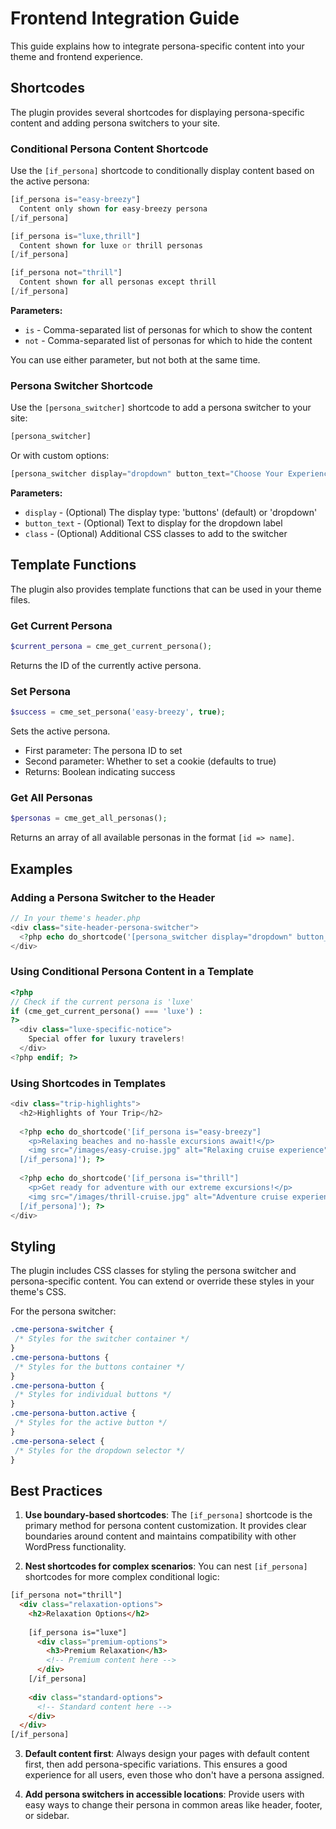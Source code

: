 # Frontend Integration Guide

This guide explains how to integrate persona-specific content into your theme and frontend experience.

## Shortcodes

The plugin provides several shortcodes for displaying persona-specific content and adding persona switchers to your site.

### Conditional Persona Content Shortcode

Use the `[if_persona]` shortcode to conditionally display content based on the active persona:

```php
[if_persona is="easy-breezy"]
  Content only shown for easy-breezy persona
[/if_persona]

[if_persona is="luxe,thrill"]
  Content shown for luxe or thrill personas
[/if_persona]

[if_persona not="thrill"]
  Content shown for all personas except thrill
[/if_persona]
```

**Parameters:**

- `is` - Comma-separated list of personas for which to show the content
- `not` - Comma-separated list of personas for which to hide the content

You can use either parameter, but not both at the same time.

### Persona Switcher Shortcode

Use the `[persona_switcher]` shortcode to add a persona switcher to your site:

```php
[persona_switcher]
```

Or with custom options:

```php
[persona_switcher display="dropdown" button_text="Choose Your Experience" class="my-custom-class"]
```

**Parameters:**

- `display` - (Optional) The display type: 'buttons' (default) or 'dropdown'
- `button_text` - (Optional) Text to display for the dropdown label
- `class` - (Optional) Additional CSS classes to add to the switcher

## Template Functions

The plugin also provides template functions that can be used in your theme files.

### Get Current Persona

```php
$current_persona = cme_get_current_persona();
```

Returns the ID of the currently active persona.

### Set Persona

```php
$success = cme_set_persona('easy-breezy', true);
```

Sets the active persona.

- First parameter: The persona ID to set
- Second parameter: Whether to set a cookie (defaults to true)
- Returns: Boolean indicating success

### Get All Personas

```php
$personas = cme_get_all_personas();
```

Returns an array of all available personas in the format `[id => name]`.

## Examples

### Adding a Persona Switcher to the Header

```php
// In your theme's header.php
<div class="site-header-persona-switcher">
  <?php echo do_shortcode('[persona_switcher display="dropdown" button_text="Select Your Experience"]'); ?>
</div>
```

### Using Conditional Persona Content in a Template

```php
<?php
// Check if the current persona is 'luxe'
if (cme_get_current_persona() === 'luxe') :
?>
  <div class="luxe-specific-notice">
    Special offer for luxury travelers!
  </div>
<?php endif; ?>
```

### Using Shortcodes in Templates

```php
<div class="trip-highlights">
  <h2>Highlights of Your Trip</h2>
  
  <?php echo do_shortcode('[if_persona is="easy-breezy"]
    <p>Relaxing beaches and no-hassle excursions await!</p>
    <img src="/images/easy-cruise.jpg" alt="Relaxing cruise experience">
  [/if_persona]'); ?>
  
  <?php echo do_shortcode('[if_persona is="thrill"]
    <p>Get ready for adventure with our extreme excursions!</p>
    <img src="/images/thrill-cruise.jpg" alt="Adventure cruise experience">
  [/if_persona]'); ?>
</div>
```

## Styling

The plugin includes CSS classes for styling the persona switcher and persona-specific content. You can extend or override these styles in your theme's CSS.

For the persona switcher:

```css
.cme-persona-switcher {
 /* Styles for the switcher container */
}
.cme-persona-buttons {
 /* Styles for the buttons container */
}
.cme-persona-button {
 /* Styles for individual buttons */
}
.cme-persona-button.active {
 /* Styles for the active button */
}
.cme-persona-select {
 /* Styles for the dropdown selector */
}
```

## Best Practices

1. **Use boundary-based shortcodes**: The `[if_persona]` shortcode is the primary method for persona content customization. It provides clear boundaries around content and maintains compatibility with other WordPress functionality.

2. **Nest shortcodes for complex scenarios**: You can nest `[if_persona]` shortcodes for more complex conditional logic:

```html
[if_persona not="thrill"]
  <div class="relaxation-options">
    <h2>Relaxation Options</h2>
    
    [if_persona is="luxe"]
      <div class="premium-options">
        <h3>Premium Relaxation</h3>
        <!-- Premium content here -->
      </div>
    [/if_persona]
    
    <div class="standard-options">
      <!-- Standard content here -->
    </div>
  </div>
[/if_persona]
```

3. **Default content first**: Always design your pages with default content first, then add persona-specific variations. This ensures a good experience for all users, even those who don't have a persona assigned.

4. **Add persona switchers in accessible locations**: Provide users with easy ways to change their persona in common areas like header, footer, or sidebar.
